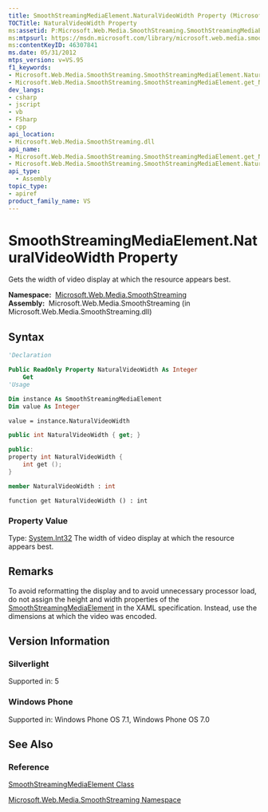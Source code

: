 ```yaml
---
title: SmoothStreamingMediaElement.NaturalVideoWidth Property (Microsoft.Web.Media.SmoothStreaming)
TOCTitle: NaturalVideoWidth Property
ms:assetid: P:Microsoft.Web.Media.SmoothStreaming.SmoothStreamingMediaElement.NaturalVideoWidth
ms:mtpsurl: https://msdn.microsoft.com/library/microsoft.web.media.smoothstreaming.smoothstreamingmediaelement.naturalvideowidth(v=VS.95)
ms:contentKeyID: 46307841
ms.date: 05/31/2012
mtps_version: v=VS.95
f1_keywords:
- Microsoft.Web.Media.SmoothStreaming.SmoothStreamingMediaElement.NaturalVideoWidth
- Microsoft.Web.Media.SmoothStreaming.SmoothStreamingMediaElement.get_NaturalVideoWidth
dev_langs:
- csharp
- jscript
- vb
- FSharp
- cpp
api_location:
- Microsoft.Web.Media.SmoothStreaming.dll
api_name:
- Microsoft.Web.Media.SmoothStreaming.SmoothStreamingMediaElement.get_NaturalVideoWidth
- Microsoft.Web.Media.SmoothStreaming.SmoothStreamingMediaElement.NaturalVideoWidth
api_type:
  - Assembly
topic_type:
- apiref
product_family_name: VS
---
```


# SmoothStreamingMediaElement.NaturalVideoWidth Property

Gets the width of video display at which the resource appears best.

**Namespace:**  [Microsoft.Web.Media.SmoothStreaming](microsoft-web-media-smoothstreaming-namespace_1.md)  
**Assembly:**  Microsoft.Web.Media.SmoothStreaming (in Microsoft.Web.Media.SmoothStreaming.dll)

## Syntax

```vb
'Declaration

Public ReadOnly Property NaturalVideoWidth As Integer
    Get
'Usage

Dim instance As SmoothStreamingMediaElement
Dim value As Integer

value = instance.NaturalVideoWidth
```

```csharp
public int NaturalVideoWidth { get; }
```

```cpp
public:
property int NaturalVideoWidth {
    int get ();
}
```

``` fsharp
member NaturalVideoWidth : int
```

```jscript
function get NaturalVideoWidth () : int
```

### Property Value

Type: [System.Int32](https://msdn.microsoft.com/library/td2s409d\(v=vs.95\))  
The width of video display at which the resource appears best.

## Remarks

To avoid reformatting the display and to avoid unnecessary processor load, do not assign the height and width properties of the [SmoothStreamingMediaElement](smoothstreamingmediaelement-class-microsoft-web-media-smoothstreaming_1.md) in the XAML specification. Instead, use the dimensions at which the video was encoded.

## Version Information

### Silverlight

Supported in: 5  

### Windows Phone

Supported in: Windows Phone OS 7.1, Windows Phone OS 7.0  

## See Also

### Reference

[SmoothStreamingMediaElement Class](smoothstreamingmediaelement-class-microsoft-web-media-smoothstreaming_1.md)

[Microsoft.Web.Media.SmoothStreaming Namespace](microsoft-web-media-smoothstreaming-namespace_1.md)


